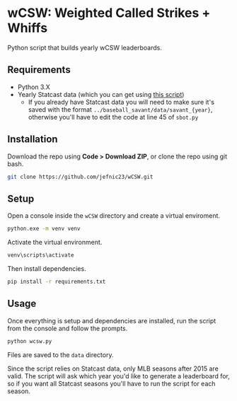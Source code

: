 # wCSW: Weighted Called Strikes + Whiffs

Python script that builds yearly wCSW leaderboards.

## Requirements

- Python 3.X
- Yearly Statcast data (which you can get using [this script](https://github.com/jefnic23/baseball_savant_scraper))
  - If you already have Statcast data you will need to make sure it's saved with the format `../baseball_savant/data/savant_{year}`, otherwise you'll have to edit the code at line 45 of `sbot.py`

## Installation

Download the repo using **Code > Download ZIP**, or clone the repo using git bash.

```bash
git clone https://github.com/jefnic23/wCSW.git
```

## Setup

Open a console inside the `wCSW` directory and create a virtual enviroment. 

```bash
python.exe -m venv venv
```

Activate the virtual environment.

```bash
venv\scripts\activate
```

Then install dependencies.

```bash
pip install -r requirements.txt
```

## Usage

Once everything is setup and dependencies are installed, run the script from the console and follow the prompts. 

```bash
python wcsw.py
```

Files are saved to the `data` directory.

Since the script relies on Statcast data, only MLB seasons after 2015 are valid. The script will ask which year you'd like to generate a leaderboard for, so if you want all Statcast seasons you'll have to run the script for each season.